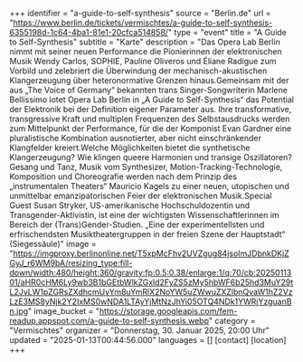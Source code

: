 +++
identifier = "a-guide-to-self-synthesis"
source = "Berlin.de"
url = "https://www.berlin.de/tickets/vermischtes/a-guide-to-self-synthesis-6355198d-1c64-4ba1-81e1-20cfca514858/"
type = "event"
title = "A Guide to Self-Synthesis"
subtitle = "Karte"
description = "Das Opera Lab Berlin nimmt mit seiner neuen Performance die Pionierinnen der elektronischen Musik Wendy Carlos, SOPHIE, Pauline Oliveros und Éliane Radigue zum Vorbild und zelebriert die Überwindung der mechanisch-akustischen Klangerzeugung über heteronormative Grenzen hinaus.Gemeinsam mit der aus „The Voice of Germany“ bekannten trans Singer-Songwriterin Marlene Bellissimo lotet Opera Lab Berlin in „A Guide to Self-Synthesis“ das Potential der Elektronik bei der Definition eigener Parameter aus. Ihre transformative, transgressive Kraft und multiplen Frequenzen des Selbstausdrucks werden zum Mittelpunkt der Performance, für die der Komponist Evan Gardner eine pluralistische Kombination ausnotierter, aber nicht einschränkender Klangfelder kreiert.Welche Möglichkeiten bietet die synthetische Klangerzeugung? Wie klingen queere Harmonien und transige Oszillatoren? Gesang und Tanz, Musik vom Synthesizer, Motion-Tracking-Technologie, Komposition und Choreografie werden nach dem Prinzip des „instrumentalen Theaters“ Mauricio Kagels zu einer neuen, utopischen und unmittelbar emanzipatorischen Feier der elektronischen Musik.Special Guest Susan Stryker, US-amerikanische Hochschuldozentin und Transgender-Aktivistin, ist eine der wichtigsten Wissenschaftlerinnen im Bereich der (Trans)Gender-Studien. „Eine der experimentellsten und erfrischendsten Musiktheatergruppen in der freien Szene der Hauptstadt“ (Siegessäule)"
image = "https://imgproxy.berlinonline.net/T5xpMcFhv2UVZgug84jsoImJDbnkDKjZGyJ_r6WM9bA/resizing_type:fill-down/width:480/height:360/gravity:fp:0.5:0.38/enlarge:1/q:70/cb:2025011301/aHR0cHM6Ly9wb3B1bGEtbWlkZGxld2FyZS5zMy5hbWF6b25hd3MuY29tL2JvLW1pZGRsZXdhcmUvYm8uYmRlX2NoYW5uZWwuZXZlbnQvaW1hZ2VzLzE3MS8yNjk2Y2IxMS0wNDA1LTAyYjMtNzJhYi05OTQ4NDk1YWRjYzguanBn.jpg"
image_bucket = "https://storage.googleapis.com/fem-readup.appspot.com/a-guide-to-self-synthesis.webp"
category = "Vermischtes"
organizer = "Donnerstag, 30. Januar 2025, 20:00 Uhr"
updated = "2025-01-13T00:44:56.000"
languages = []
[contact]
[location]
+++